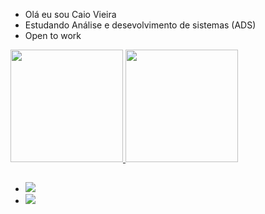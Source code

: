 - Olá eu sou Caio Vieira 
- Estudando Análise e desevolvimento de sistemas (ADS)
- Open to work 

<div>
  <a href="https://github.com/caioware">
  <img height="180em" src="https://github-readme-stats.vercel.app/api?username=caioware&show_icons=true&theme=dark&include_all_commits=true&count_private=true"/>
  <img height="180em" src="https://github-readme-stats.vercel.app/api/top-langs/?username=caioware&layout=compact&langs_count=16&theme=dark"/>
</div>      

  ##
+  ![](https://github-profile-summary-cards.vercel.app/api/cards/profile-details?username=caioware&theme=github)
+  ![](https://github-profile-summary-cards.vercel.app/api/cards/repos-per-language?username=caioware&theme=github)
